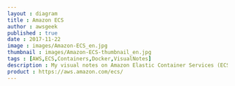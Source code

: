```yaml
---
layout : diagram
title : Amazon ECS
author : awsgeek
published : true
date : 2017-11-22
image : images/Amazon-ECS_en.jpg
thumbnail : images/Amazon-ECS-thumbnail_en.jpg
tags : [AWS,ECS,Containers,Docker,VisualNotes]
description : My visual notes on Amazon Elastic Container Services (ECS), scalable container management for your Docker Containers
product : https://aws.amazon.com/ecs/
---
```

